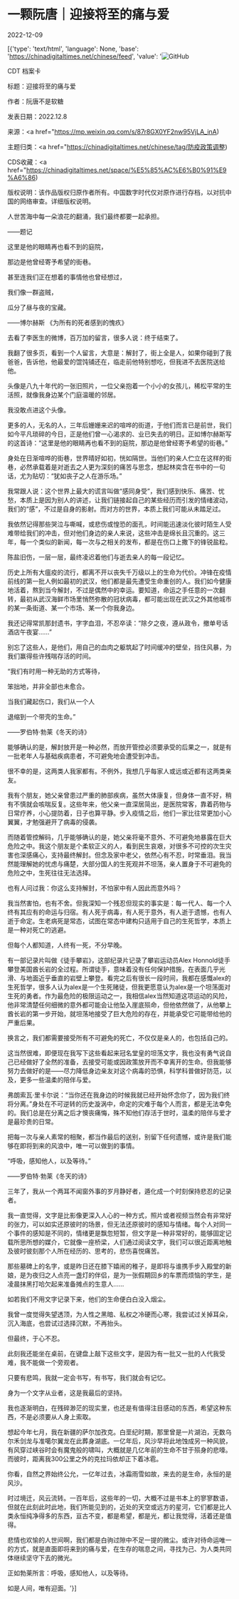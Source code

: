 # 一颗阮唐｜迎接将至的痛与爱

2022-12-09

[{'type': 'text/html', 'language': None, 'base': 'https://chinadigitaltimes.net/chinese/feed', 'value': '![GitHub](https://chinadigitaltimes.net/chinese/files/2022/12/20221205_16703038254696.jpg)

CDT 档案卡

标题：迎接将至的痛与爱

作者：阮唐不是软糖

发表日期：2022.12.8

来源：<a href="https://mp.weixin.qq.com/s/87r8GX0YF2nw95VjLA_inA)

主题归类：<a href="https://chinadigitaltimes.net/chinese/tag/防疫政策调整)

CDS收藏：<a href="https://chinadigitaltimes.net/space/%E5%85%AC%E6%B0%91%E9%A6%86)

版权说明：该作品版权归原作者所有。中国数字时代仅对原作进行存档，以对抗中国的网络审查。详细版权说明。





人世苦海中每一朵浪花的翻涌，我们最终都要一起承担。

——题记



这里是他的眼睛再也看不到的庭院，

那边是他曾经寄予希望的街巷。

甚至连我们正在想着的事情他也曾经想过，

我们像一群盗贼，

瓜分了昼与夜的宝藏。

——博尔赫斯 《为所有的死者感到的愧疚》



去看了李医生的微博，百万加的留言，很多人说：终于结束了。

我翻了很多页，看到一个人留言，大意是：解封了，街上全是人，如果你碰到了我爸爸，告诉他，他最爱的馄饨铺还在，临走前他特别想吃，但我进不去医院送给他。

头像是八九十年代的一张旧照片，一位父亲抱着一个小小的女孩儿，稀松平常的生活照，就像我身边某个门庭温暖的邻居。

我没敢点进这个头像。

更多的人，无名的人，三年后姗姗来迟的喧哗的街道，于他们而言已是前世，我们如今平凡琐碎的今日，正是他们曾一心渴求的、业已失去的明日。正如博尔赫斯写的这首诗：“这里是他的眼睛再也看不到的庭院，那边是他曾经寄予希望的街巷。”

身处在日渐喧哗的街巷，世界晴好如初，恍如隔世。当他们的亲人伫立在这样的街巷，必然承载着是对逝去之人更为深刻的痛苦与思念，想起林奕含在书中的一句话，尤为贴切：“犹如丧子之人在游乐场。”

我常跟人说：这个世界上最大的谎言叫做“感同身受”，我们感到快乐、痛苦、忧愁，本质上是因为别人的讲述，让我们链接起自己的某些经历而引发的情绪波动，我们的“感”，不过是自身的影射。而对方的世界，本质上我们可能从未踏足过。

我依然记得那些哭泣与嘶喊，或悲伤或惶恐的面孔，时间能迅速淡化彼时陌生人受难带给我们的冲击，但对他们身边的亲人来说，这些冲击是绵长且沉重的。这三年，每一个类似的新闻，每一次与之相关的发布，都是在伤口上撒下的锋锐盐粒。

陈盐旧伤，一层一层，最终凌迟着他们与逝去亲人的每一段记忆。

历史上所有大瘟疫的流行，都离不开以丧失千万级以上的生命为代价。冲锋在疫情前线的第一批人例如最初的武汉，他们都是最先遭受生命重创的人。我们如今健康地活着，熬到当今解封，不过是偶然中的幸运。要知道，命运之手任意的一次翻转，最初从武汉海鲜市场里悄然弥散的冠状病毒，都可能出现在武汉之外其他城市的某一条街道、某一个市场、某一个你我身边。

我还记得常凯那封遗书，字字血泪，不忍卒读：“除夕之夜，遵从政令，撤单号话酒店午夜宴……”

别忘了这些人，是他们，用自己的血肉之躯筑起了时间缓冲的壁垒，挡住风暴，为我们赢得些许残喘存活的时间。



“我们有时用一种无助的方式等待，

笨拙地，并非全部也未愈合。

当我们藏起伤口，我们从一个人

退缩到一个带壳的生命。”

——罗伯特·勃莱《冬天的诗》



能够确认的是，解封放开是一种必然，而放开管控必须要承受的后果之一，就是有一批老年人与基础疾病患者，不可避免地会遭受到冲击。

很不幸的是，这两类人我家都有。不例外，我想几乎每家人或远或近都有这两类亲友。

我有个朋友，她父亲曾患过严重的肺部疾病，虽然大体康复，但身体一直不好，稍有不慎就会咳喘反复。这些年来，他父亲一直深居简出，是医院常客，靠着药物与日常疗养，小心提防着，日子也算平静。步入疫情之后，他们一家比往常更加小心翼翼，才勉强避开了病毒的侵袭。

而随着管控解码，几乎能够确认的是，她父亲将毫不意外、不可避免地暴露在巨大危险之中。我这个朋友是个柔软正义的人，看到民生哀艰，对很多不可控的次生灾害也深感痛心，支持最终解封。但念及家中老父，依然心有不忍，时常垂泪。我当然能理解她的忧虑与痛楚，大部分国人的生死观并不坦荡，亲人置身于不可避免的危险之中，生死往往无法选择。

也有人问过我：你这么支持解封，不怕家中有人因此而意外吗？

我当然害怕，也有不舍。但我深知一个残忍但现实的事实是：每一代人、每一个人终有其应有的命运与归宿。有人死于病毒，有人死于意外，有人逝于遗憾，也有人逝于命定。生老病死是常态，试图在常态中建构只适用于自己的生死哲学，本质上是一种对死亡的逃避。

但每个人都知道，人终有一死，不分早晚。

有一部记录片叫做《徒手攀岩》，这部纪录片记录了攀岩运动员Alex Honnold徒手攀登美国酋长岩的全过程。所谓徒手，意味着没有任何保护措施，在表面几乎光滑、与地面近乎垂直的岩壁上攀登。看完之后有很长一段时间，我都在感慨alex的生死哲学，很多人认为alex是一个生死赌徒，但我更愿意认为alex是一个坦荡面对生死的勇者。作为最危险的极限运动之一，我相信alex当然知道这项运动的风险，他非常清楚任何细微的意外都可能会让他坠入崖底殒命，但他依然做了，从他攀上酋长岩的第一步开始，就坦荡地接受了巨大危险的存在，并能承受它可能带给他的严重后果。

换言之，我们都需要接受所有不可避免的死亡，不仅仅是亲人的，也包括自己的。

这当然很难，即便现在我写下这些看起来冠名堂皇的坦荡文字，我也没有勇气说自己已经做好了全然的准备，去接受可能或因政策放开而不幸离开的生命。但我能够努力去做好的是——尽力降低身边亲友对这个病毒的恐惧，科学科普做好防范，以及，更多一些温柔的陪伴与爱。

弗朗索瓦·里卡尔说：“当你还在我身边的时候我就已经开始怀念你了，因为我们终将分离。”身处在不可逆转的历史漩涡中，命定的灾难于每个人而言，都是无法幸免的。我们总是在分离之后才懊丧痛悔，殊不知他们存活于世时，温柔的陪伴与爱才是最珍贵的日常。

把每一次与亲人素常的相聚，都当作最后的送别，别留下任何遗憾，或许是我们能够在即将到来的风浪中，唯一可以做到的事情。



“呼吸，感知他人，以及等待。”

——罗伯特·勃莱《冬天的诗》



三年了，我从一个两耳不闻窗外事的岁月静好者，遁化成一个时刻保持悲忍的记录者。

我一直觉得，文字是比影像更深入人心的一种方式，照片或者视频当然会有非常好的张力，可以如实还原彼时的场景，但无法还原彼时的感知与情绪。每个人对同一个事件的感知是不同的，情绪更是飘忽短暂，但文字是一种非常好的，能够固定记载所思所想的媒介，它就像一座桥梁，人们通过阅读文字，我们可以很近距离地触及彼时彼刻那个人所在经历的、思考的，悲伤喜悦痛苦。

那些墓碑上的名字，或是昨日还在膝下嬉闹的稚子，是即将与谁携手步入殿堂的新娘，是为夜归之人点亮一盏灯的伴侣，是为一张假期回乡的车票而烦恼的学生，是凌晨抹黑打哈欠起来准备摊点的生意人……

如若我们不用文字记录下来，他们的生命便白白没入烟尘。

我曾一度觉得失望透顶，为人性之黑暗、私权之冷硬而心寒，我尝试过关掉耳朵，沉入海底，也尝试过选择沉默，不再抬头。

但最终，于心不忍。

此刻我还能坐在桌前，在键盘上敲下这些文字，是因为有一批又一批的人代我受难，我不能做一个旁观者。

只要有悲鸣，我就一定会书写，有书写，我们就会有记忆。

身为一个文字从业者，这是我最后的坚持。

我也逐渐明白，在残碎渺茫的现实里，也还是有值得注目感动的东西，希望这种东西，不是必须要从人身上索取。

想起今年七月，我在新疆的萨尔加孜克。白垩纪时期，那里曾是一片湖泊，无数乌尔禾剑龙与准噶尔翼龙在此葬身湖底。一亿年后，风沙早将此地蚀成另一种风貌，有风穿过峡谷时会有魔鬼般的啸叫，大概就是几亿年前的生命不甘于殒身的悲嚎。而彼时，距离我300公里之外的克拉玛依却正下着冰雹。

你看，自然之界始终公允，一亿年过去，冰霜雨雪如故，来去的是生命，永恒的是风沙。

时过境迁，风云流转。一百年后，这些年的一切，大概不过是书本上的寥寥数语，但就在此刻此时此地，我们所能见到的，近处的天空或远方的星河，它们都是比人类永恒纯净得多的东西，亘古不变，都是希望，都是光，都让我觉得，活着还是值得。

悲情也欢愉的人世间啊，我们都是白驹过隙中不足一提的微尘。或许对待命运唯一的方式，就是直面即将来到的痛与爱，在生存的喘息之间，寻找为己、为人类共同体继续坚守下去的微光。

正如勃莱所言：呼吸，感知他人，以及等待。

如是人间，唯有迎面。'}]